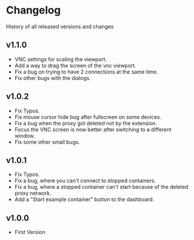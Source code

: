 # Changelog

History of all released versions and changes

## v1.1.0
- VNC settings for scaling the viewport.
- Add a way to drag the screen of the vnc viewport.
- Fix a bug on trying to have 2 connections at the same time.
- Fix other bugs with the dialogs.

## v1.0.2
- Fix Typos.
- Fix mouse cursor hide bug after fullscreen on some devices.
- Fix a bug when the proxy got deleted not by the extension.
- Focus the VNC screen is now better after switching to a different window.
- Fix some other small bugs.

## v1.0.1
- Fix Typos.
- Fix a bug, where you can't connect to stopped containers.
- Fix a bug, where a stopped container can't start because of the deleted proxy network.
- Add a "Start example container" button to the dashboard.

## v1.0.0
- First Version
